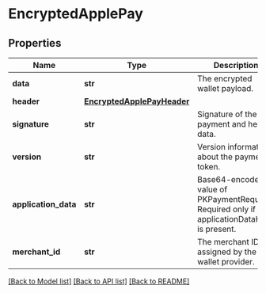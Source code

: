 # EncryptedApplePay

## Properties
Name | Type | Description | Notes
------------ | ------------- | ------------- | -------------
**data** | **str** | The encrypted wallet payload. | 
**header** | [**EncryptedApplePayHeader**](EncryptedApplePayHeader.md) |  | 
**signature** | **str** | Signature of the payment and header data. | 
**version** | **str** | Version information about the payment token. | [optional] 
**application_data** | **str** | Base64-encoded value of PKPaymentRequest. Required only if applicationDataHash is present. | [optional] 
**merchant_id** | **str** | The merchant ID assigned by the wallet provider. | 

[[Back to Model list]](../README.md#documentation-for-models) [[Back to API list]](../README.md#documentation-for-api-endpoints) [[Back to README]](../README.md)


